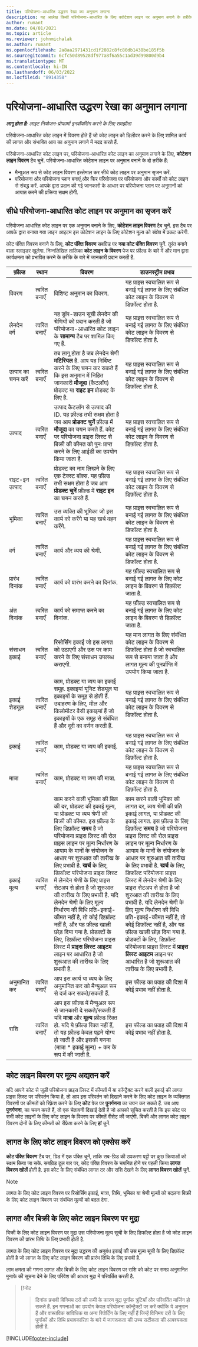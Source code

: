 ```yaml
---
title: परियोजना-आधारित उद्धरण रेखा का अनुमान लगाना
description: यह आलेख किसी परियोजना-आधारित के लिए क्वोटेशन लाइन पर अनुमान बनाने के तरीके के बारे में जानकारी देता है.
author: rumant
ms.date: 04/01/2021
ms.topic: article
ms.reviewer: johnmichalak
ms.author: rumant
ms.openlocfilehash: 2a8aa2971431cd1f2082c8fc80db1438be185f5b
ms.sourcegitcommit: 6cfc50d89528df977a8f6a55c1ad39d99800d9b4
ms.translationtype: MT
ms.contentlocale: hi-IN
ms.lasthandoff: 06/03/2022
ms.locfileid: "8914358"
---
```

# <a name="estimating-a-project-based-quote-line"></a>परियोजना-आधारित उद्धरण रेखा का अनुमान लगाना

_**लागू होता है:** लाइट नियोजन-प्रोफार्मा इनवॉयसिंग करने के लिए समझौता_

परियोजना-आधारित कोट लाइन में विवरण होते हैं जो कोट लाइन को डिलीवर करने के लिए शामिल कार्य की लागत और संभावित आय का अनुमान लगाने में मदद करते हैं.

परियोजना-आधारित कोट लाइन पर, परियोजना-आधारित कोट लाइन का अनुमान लगाने के लिए, **कोटेशन लाइन विवरण** टैब चुनें. परियोजना-आधारित कोटेशन लाइन पर अनुमान बनाने के दो तरीके हैं:

- मैन्युअल रूप से कोट लाइन विवरण इस्तेमाल कर सीधे कोट लाइन पर अनुमान सृजन करें. 
- परियोजना और परियोजना प्लान बनाएं,और फिर परियोजना पर परियोजना और कार्यों को कोट लाइन से संबद्ध करें. आपके द्वारा प्रदान की गई जानकारी के आधार पर परियोजना प्लान पर अनुमानों को आयात करने की प्रक्रिया सक्षम होगी.

## <a name="create-estimates-directly-on-a-project-based-quote-line"></a>सीधे परियोजना-आधारित कोट लाइन पर अनुमान का सृजन करें

परियोजना आधारित कोट लाइन पर एक अनुमान बनाने के लिए, **कोटेशन लाइन विवरण** टैब चुनें. इस टैब पर आपके द्वारा बनाया गया लाइन आइटम इस कोटेशन लाइन के लिए कोटेशन मूल्य को संक्षेप में प्रकट करेगी. 

कोट पंक्ति विवरण बनाने के लिए, **कोट पंक्ति विवरण** सबग्रिड पर **नया कोट पंक्ति विवरण** चुनें. तुरंत बनाने वाला स्लाइडर खुलेगा. निम्नलिखित तालिका **कोट लाइन के विवरण** पेज पर फ़ील्ड के बारे में और मान द्वारा कार्यक्षमता को प्रभावित करने के तरीके के बारे में जानकारी प्रदान करती है.

| **फ़ील्ड** | **स्थान** | **विवरण** | **डाउनस्ट्रीम प्रभाव** |
| --- | --- | --- | --- |
| विवरण | त्वरित बनाएँ | विशिष्ट अनुमान का विवरण. | यह प्राइस स्वचालित रूप से बनाई गई लागत के लिए संबंधित कोट लाइन के विवरण से डिफ़ॉल्ट होता है. |
| लेनदेन वर्ग | त्वरित बनाएँ | यह ड्रॉप-डाउन सूची लेनदेन की श्रेणियों को प्रदान करती है जो परियोजना-आधारित कोट लाइन के **सामान्य** टैब पर शामिल किए गए हैं.  | यह प्राइस स्वचालित रूप से बनाई गई लागत के लिए संबंधित कोट लाइन के विवरण से डिफ़ॉल्ट होता है. |
| उत्पाद का चयन करें | त्वरित बनाएँ | तब लागू होता है जब लेनदेन श्रेणी **मटिरियल** है. आप यह निर्दिष्ट करने के लिए चयन कर सकते हैं कि इस अनुमान में निहित जानकारी **मौजूदा** (कैटलॉग) प्रोडक्ट या **राइट इन** प्रोडक्ट के लिए है. | यह प्राइस स्वचालित रूप से बनाई गई लागत के लिए संबंधित कोट लाइन के विवरण से डिफ़ॉल्ट होता है. |
| उत्पाद | त्वरित बनाएँ | उत्पाद कैटलॉग से उत्पाद की ID. यह फ़ील्ड तभी सक्षम होता है जब आप **प्रोडक्ट चुनें** फ़ील्ड में **मौजूदा** का चयन करते हैं. कोट पर परियोजना प्राइस लिस्ट से बिक्री की कीमत को पुनः प्राप्त करने के लिए आईडी का उपयोग किया जाता है. | यह प्राइस स्वचालित रूप से बनाई गई लागत के लिए संबंधित कोट लाइन के विवरण से डिफ़ॉल्ट होता है. |
| राइट-इन उत्पाद | त्वरित बनाएँ | प्रोडक्ट का नाम लिखने के लिए एक टेक्स्ट बॉक्स. यह फ़ील्ड तभी सक्षम होता है जब आप **प्रोडक्ट चुनें** फ़ील्ड में **राइट इन** का चयन करते हैं.| यह प्राइस स्वचालित रूप से बनाई गई लागत के लिए संबंधित कोट लाइन के विवरण से डिफ़ॉल्ट होता है. |
| भूमिका | त्वरित बनाएँ | उस व्यक्ति की भूमिका जो इस कार्य को करेंगे या यह खर्च वहन करेंगे. | यह प्राइस स्वचालित रूप से बनाई गई लागत के लिए संबंधित कोट लाइन के विवरण से डिफ़ॉल्ट होता है. |
| वर्ग | त्वरित बनाएँ | कार्य और व्यय की श्रेणी. | यह प्राइस स्वचालित रूप से बनाई गई लागत के लिए संबंधित कोट लाइन के विवरण से डिफ़ॉल्ट होता है. |
| प्रारंभ दिनांक | त्वरित बनाएँ | कार्य को प्रारंभ करने का दिनांक. | यह फ़ील्ड स्वचालित रूप से बनाई गई लागत के लिए कोट लाइन के विवरण से डिफ़ॉल्ट जाता है. |
| अंत दिनांक | त्वरित बनाएँ | कार्य को समाप्त करने का दिनांक. | यह फ़ील्ड स्वचालित रूप से बनाई गई लागत के लिए कोट लाइन के विवरण से डिफ़ॉल्ट जाता है. |
| संसाधन इकाई | त्वरित बनाएँ | रिसोर्सिंग इकाई जो इस लागत को उठाएगी और उस पर काम करने के लिए संसाधन उपलब्ध कराएगी. | यह मान लागत के लिए संबंधित कोट लाइन के विवरण से डिफ़ॉल्ट होता है जो स्वचालित रूप से बनाया जाता है और लागत मूल्य की पुनर्प्राप्ति में उपयोग किया जाता है. |
| इकाई शेड्यूल | त्वरित बनाएँ | काम, प्रोडक्ट या व्यय का इकाई समूह. इकाइयां यूनिट शेड्यूल या इकाइयों के समूह से होती हैं. उदाहरण के लिए, मील और किलोमीटर वैसी इकाइयां हैं जो इकाइयों के एक समूह से संबंधित हैं और दूरी का वर्णन करती हैं. | यह प्राइस स्वचालित रूप से बनाई गई लागत के लिए संबंधित कोट लाइन के विवरण से डिफ़ॉल्ट होता है. |
| इकाई | त्वरित बनाएँ | काम, प्रोडक्ट या व्यय की इकाई. | यह प्राइस स्वचालित रूप से बनाई गई लागत के लिए संबंधित कोट लाइन के विवरण से डिफ़ॉल्ट होता है. |
| मात्रा | त्वरित बनाएँ | काम, प्रोडक्ट या व्यय की मात्रा. | यह प्राइस स्वचालित रूप से बनाई गई लागत के लिए संबंधित कोट लाइन के विवरण से डिफ़ॉल्ट होता है. |
| इकाई मूल्य | त्वरित बनाएँ |काम करने वाली भूमिका की बिल की दर, प्रोडक्ट की इकाई मूल्य, या प्रोडक्ट या व्यय श्रेणी की बिक्री की कीमत. इस फ़ील्ड के लिए डिफ़ॉल्ट **समय** है जो परियोजना प्राइस लिस्ट की रोल प्राइस लाइन पर मूल्य निर्धारण के आयाम के मानों के संयोजन के आधार पर शुरुआत की तारीख के लिए प्रभावी है. **खर्च** के लिए, डिफ़ॉल्ट परियोजना प्राइस लिस्ट में लेनदेन श्रेणी के लिए प्राइस सेटअप से होता है जो शुरुआत की तारीख के लिए प्रभावी है. यदि लेनदेन श्रेणी के लिए मूल्य निर्धारण की विधि प्रति-इकाई-कीमत नहीं है, तो कोई डिफ़ॉल्ट नहीं है, और यह फ़ील्ड खाली छोड़ दिया गया है. प्रोडक्टों के लिए, डिफ़ॉल्ट परियोजना प्राइस लिस्ट में **प्राइस लिस्ट आइटम** लाइन पर आधारित है जो शुरूआत की तारीख के लिए प्रभावी है.| काम करने वाली भूमिका की लागत दर, व्यय श्रेणी की प्रति इकाई लागत, या प्रोडक्ट की इकाई लागत. इस फ़ील्ड के लिए डिफ़ॉल्ट **समय** है जो परियोजना प्राइस लिस्ट की रोल प्राइस लाइन पर मूल्य निर्धारण के आयाम के मानों के संयोजन के आधार पर शुरुआत की तारीख के लिए प्रभावी है. **खर्च** के लिए, डिफ़ॉल्ट परियोजना प्राइस लिस्ट में लेनदेन श्रेणी के लिए प्राइस सेटअप से होता है जो शुरुआत की तारीख के लिए प्रभावी है. यदि लेनदेन श्रेणी के लिए मूल्य निर्धारण की विधि प्रति-इकाई-कीमत नहीं है, तो कोई डिफ़ॉल्ट नहीं है, और यह फ़ील्ड खाली छोड़ दिया गया है. प्रोडक्टों के लिए, डिफ़ॉल्ट परियोजना प्राइस लिस्ट में **प्राइस लिस्ट आइटम** लाइन पर आधारित है जो शुरूआत की तारीख के लिए प्रभावी है.|
| अनुमानित कर | त्वरित बनाएँ | आप इस कार्य या व्यय के लिए अनुमानित कर को मैन्युअल रूप से दर्ज कर सकते/सकती हैं. | इस फील्ड का प्रवाह की दिशा में कोई प्रभाव नहीं होता है. |
| राशि | त्वरित बनाएँ | आप इस फ़ील्ड में मैन्युअल रूप से जानकारी दे सकते/सकती हैं यदि **मात्रा** और **मूल्य** फ़ील्ड रिक्त हो. यदि ये फ़ील्ड रिक्त नहीं हैं, तो यह फ़ील्ड केवल पढ़ने योग्य हो जाती है और इसकी गणना (मात्रा \* इकाई मूल्य) + कर के रूप में की जाती है. | इस फील्ड का प्रवाह की दिशा में कोई प्रभाव नहीं होता है. |


## <a name="update-prices-on-quote-line-details"></a>कोट लाइन विवरण पर मूल्य अद्यतन करें

यदि आपने कोट से जुड़ी परियोजना प्राइस लिस्ट में कीमतों में या कॉन्ट्रैक्ट करने वाली इकाई की लागत प्राइस लिस्ट पर परिवर्तन किया है, तो आप इस परिवर्तन को दिखाने करने के लिए कोट लाइन के व्यक्तिगत विवरणों पर कीमतों को रिफ़्रेश करने के लिए **कोट** पेज पर **पुनर्गणना** का चयन कर सकते हैं. जब आप **पुनर्गणना**, का चयन करते हैं, तो एक चेतावनी दिखाई देती है जो आपको सूचित करती है कि इस कोट पर सभी कोट लाइनों के लिए कोट लाइन के विवरण पर कीमतें रीसेट की जाएंगी. बिक्री और लागत कोट लाइन विवरण दोनों के लिए कीमतों को रीफ्रेश करने के लिए **हां** चुनें.

## <a name="access-quote-line-details-for-cost"></a>लागत के लिए कोट लाइन विवरण को एक्सेस करें

**कोट पंक्ति विवरण** टैब पर, ग्रिड में एक पंक्ति चुनें, ताकि सब-ग्रिड की उपकरण पट्टी पर कुछ क्रियाओं को सक्षम किया जा सके. सबग्रिड टूल बार पर, कोट पंक्ति विवरण के चयनित होने पर पहली क्रिया **लागत विवरण खोलें** होती है. इस कोट के लिए संबंधित लागत दर और राशि देखने के लिए **लागत विवरण खोलें** चुनें.

> [!NOTE]
> लागत के लिए कोट लाइन विवरण पर रिसोर्सिंग इकाई, मात्रा, तिथि, भूमिका या श्रेणी मूल्यों को बदलना बिक्री के लिए कोट लाइन विवरण पर संबंधित मूल्यों को बदल देगा.
## <a name="currency-on-quote-line-details-for-cost-and-sales"></a>लागत और बिक्री के लिए कोट लाइन विवरण पर मुद्रा

बिक्री के लिए कोट लाइन विवरण पर मुद्रा उस परियोजना मूल्य सूची के लिए डिफॉल्ट होता है जो कोट लाइन विवरण की प्रांरभ तिथि के लिए प्रभावी होती है.

लागत के लिए कोट लाइन विवरण पर मुद्रा उद्धरण की अनुबंध इकाई की उस मूल्य सूची के लिए डिफ़ॉल्ट होती है जो लागत के लिए कोट लाइन विवरण की प्रारंभ तिथि के लिए प्रभावी है.

लाभ क्षमता की गणना लागत और बिक्री के लिए कोट लाइन विवरण पर राशि को कोट पर समग्र अनुमानित मुनाफे की सूचना देने के लिए परिवेश की आधार मुद्रा में परिवर्तित करती है.

> [!नोट
> > दिनांक प्रभावी विनिमय दरों की कमी के कारण मुद्रा पूर्णांक त्रुटियाँ और परिवर्तित मार्जिन हो सकते हैं. इन गणनाओं का उपयोग केवल परियोजना कॉन्ट्रैक्टों पर करें क्योंकि ये अनुमान हैं और वास्तविक सांविधिक या अन्य रिपोर्टिंग के लिए नहीं हैं जिन्हें विनिमय दरों के लिए पूर्णांकों और तिथि प्रभावकारिता के बारे में जागरूकता की उच्च सटीकता की आवश्यकता होती है.


[!INCLUDE[footer-include](../../includes/footer-banner.md)]
